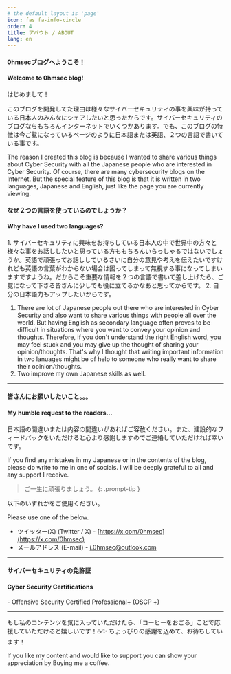 ```yaml
---
# the default layout is 'page'
icon: fas fa-info-circle
order: 4
title: アバウト / ABOUT
lang: en
---
```


#### 0hmsecブログへようこそ！
<h4 class="h4 english">Welcome to 0hmsec blog!</h4>

はじめまして！

このブログを開発してた理由は様々なサイバーセキュリティの事を興味が持っている日本人のみんなにシェアしたいと思ったからです。サイバーセキュリティのブログならもちろんインターネットでいくつかあります。でも、このブログの特徴は今ご覧になっているページのように日本語または英語、２つの言語で書いている事です。

<p class="english">The reason I created this blog is because I wanted to share various things about Cyber Security with all the Japanese people who are interested in Cyber Security. Of course, there are many cybersecurity blogs on the Internet. But the special feature of this blog is that it is written in two languages, Japanese and English, just like the page you are currently viewing.</p>

#### なぜ２つの言語を使っているのでしょうか？
<h4 class="h4 english">Why have I used two languages?</h4>
1. サイバーセキュリティに興味をお持ちしている日本人の中で世界中の方々と様々な事をお話ししたいと思っている方ももちろんいらっしゃるではないでしょうか。英語で頑張ってお話ししているさいに自分の意見や考えを伝えたいですけれども英語の言葉がわからない場合は困ってしまって無視する事になってしまいますですようね。だからこそ重要な情報を２つの言語で書いて差し上げたら、ご覧になって下さる皆さんに少しでも役に立てるかなあと思ってからです。
2. 自分の日本語力もアップしたいからです。

<ol class="english">
    <li>
        There are lot of Japanese people out there who are interested in Cyber Security and also want to share various things with people all over the world. But having English as secondary language often proves to be difficult in situations where you want to convey your opinion and thoughts. Therefore, if you don't understand the right English word, you may feel stuck and you may give up the thought of sharing your opinion/thoughts. That's why I thought that writing important information in two lanuages might be of help to someone who really want to share their opinion/thoughts.
    </li>
    <li>
        Two improve my own Japanese skills as well.
    </li>
</ol>

---

#### 皆さんにお願いしたいこと。。。
<h4 class="english">My humble request to the readers...</h4>

日本語の間違いまたは内容の間違いがあればご容赦ください。また、建設的なフィードバックをいただけると心より感謝しますのでご連絡していただければ幸いです。

If you find any mistakes in my Japanese or in the contents of the blog, please do write to me in one of socials. I will be deeply grateful to all and any support I receive.

>ご一生に頑張りましょう。
{: .prompt-tip }

以下のいずれかをご使用ください。

Please use one of the below.

- ツイッター(X) <span class="english">(Twitter / X)</span> - [https://x.com/0hmsec](https://x.com/0hmsec)
- メールアドレス <span class="english">(E-mail)</span> - <a href="mailto:i.0hmsec@outlook.com">i.0hmsec@outlook.com</a>

---

#### サイバーセキュリティの免許証
<h4 class="h4 english">Cyber Security Certifications</h4>
- Offensive Security Certified Professional+ (OSCP +)

---


もし私のコンテンツを気に入っていただけたら、「コーヒーをおごる」ことで応援していただけると嬉しいです！☕✨ ちょっぴりの感謝を込めて、お待ちしています！
<p class="english">If you like my content and would like to support you can show your appreciation by Buying me a coffee.</p>
<script type="text/javascript" src="https://cdnjs.buymeacoffee.com/1.0.0/button.prod.min.js" data-name="bmc-button" data-slug="0hmsec" data-color="#FFDD00" data-emoji=""  data-font="Cookie" data-text="Buy me a coffee" data-outline-color="#000000" data-font-color="#000000" data-coffee-color="#ffffff" ></script>